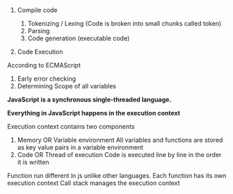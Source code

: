 1. Compile code 
    1. Tokenizing / Lexing (Code is broken into small chunks called token)
    2. Parsing 
    3. Code generation (executable code)

2. Code Execution


According to ECMAScript
1. Early error checking
2. Determining Scope of all variables

**JavaScript is a synchronous single-threaded language.**

**Everything in JavaScript happens in the execution context**

Execution context contains two components
1.  Memory OR Variable environment
    All variables and functions are stored as key value pairs in a variable environment
2. Code OR Thread of execution
    Code is executed line by line in the order it is written

Function run different in js unlike other languages.
Each function has its own execution context
Call stack manages the execution context
